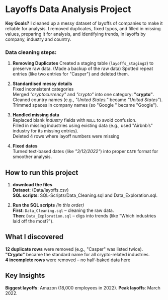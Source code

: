 # Layoffs Data Analysis Project 

**Key Goals?** 
I cleaned up a messy dataset of layoffs of companies to make it reliable for analysis.  I removed duplicates, fixed typos, and filled in missing values, preparing it for analysis, and identifying trends, in layoffs  by company, industry and country.

### **Data cleaning steps:**  

1. **Removing Duplicates**
   Created a staging table (`layoffs_staging2`) to preserve raw data. (Made a backup of the raw data) 
   Spotted repeat entries (like two entries for "Casper") and deleted them.  
        
2. **Standardised messy details**  
   Fixed inconsistent categories  
   Merged *"cryptocurrency"* and *"crypto"* into one category: **"crypto"**.  
   Cleaned country names (e.g., *"United States."* became *"United States"*).  
   Trimmed spaces in company names (so "Google " became "Google").  

3. **Handled missing data**  
   Replaced blank *industry* fields with `NULL` to avoid confusion.  
   Filled in missing industries using existing data (e.g., used "Airbnb’s" industry for its missing entries).  
   Deleted 4 rows where layoff numbers were missing  

4. **Fixed dates**  
   Turned text-based dates (like *"3/12/2022"*) into proper `DATE` format for smoother analysis.  

## **How to run this project**  

1. **download the files**  
   **Dataset**: (Data/layoffs.csv)   
   **SQL scripts**: SQL-Scripts/Data_Cleaning.sql and Data_Exploration.sql.  

2. **Run the SQL scripts** *(in this order)*  
   **First**: `Data_Cleaning.sql` – cleaning the raw data.  
   **Then**: `Data_Exploration.sql` – digs into trends (like "Which industries laid off the most?").  

## **What I discovered**   

**12 duplicate rows** were removed (e.g., "Casper" was listed twice).  
**"Crypto"** became the standard name for all crypto-related industries.  
**4 incomplete rows** were removed – no half-baked data here  

## Key Insights 
**Biggest layoffs**: Amazon (18,000 employees in 2022).
**Peak layoffs**: March 2022.
